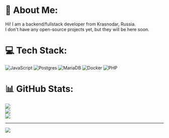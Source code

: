# 💫 About Me:
Hi! I am a backend/fullstack developer from Krasnodar, Russia. <br>I don't have any open-source projects yet, but they will be here soon.


# 💻 Tech Stack:
![JavaScript](https://img.shields.io/badge/javascript-%23323330.svg?style=for-the-badge&logo=javascript&logoColor=%23F7DF1E) ![Postgres](https://img.shields.io/badge/postgres-%23316192.svg?style=for-the-badge&logo=postgresql&logoColor=white) ![MariaDB](https://img.shields.io/badge/MariaDB-003545?style=for-the-badge&logo=mariadb&logoColor=white) ![Docker](https://img.shields.io/badge/docker-%230db7ed.svg?style=for-the-badge&logo=docker&logoColor=white) ![PHP](https://img.shields.io/badge/php-%23777BB4.svg?style=for-the-badge&logo=php&logoColor=white)

# 📊 GitHub Stats:
![](https://github-readme-stats.vercel.app/api?username=korsNaike&theme=dark&hide_border=false&include_all_commits=false&count_private=true)<br/>
![](https://github-readme-streak-stats.herokuapp.com/?user=korsNaike&theme=dark&hide_border=false)<br/>
![](https://github-readme-stats.vercel.app/api/top-langs/?username=korsNaike&theme=dark&hide_border=false&include_all_commits=false&count_private=true&layout=compact)

---
[![](https://visitcount.itsvg.in/api?id=korsNaike&icon=0&color=12)](https://visitcount.itsvg.in)
